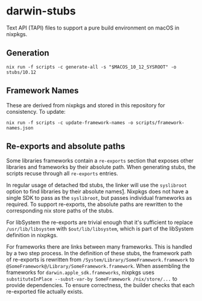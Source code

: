# darwin-stubs

Text API (TAPI) files to support a pure build environment on macOS in
nixpkgs.

## Generation

    nix run -f scripts -c generate-all -s "$MACOS_10_12_SYSROOT" -o stubs/10.12

## Framework Names

These are derived from nixpkgs and stored in this repository for
consistency. To update:

    nix run -f scripts -c update-framework-names -o scripts/framework-names.json

## Re-exports and absolute paths

Some libraries frameworks contain a `re-exports` section that exposes
other libraries and frameworks by their absolute path. When generating
stubs, the scripts recuse through all `re-exports` entries.

In regular usage of detached tbd stubs, the linker will use the
`syslibroot` option to find libraries by their absolute
names[1][]. Nixpkgs does not have a single SDK to pass as the
`syslibroot`, but passes individual frameworks as required. To support
re-exports, the absolute paths are rewritten to the corresponding nix
store paths of the stubs.

For libSystem the re-exports are trivial enough that it's sufficient
to replace `/usr/lib/libsystem` with `$out/lib/libsystem`, which is
part of the libSystem definition in nixpkgs.

For frameworks there are links between many frameworks. This is
handled by a two step process. In the definition of these stubs, the
framework path of re-exports is rewritten from
`/System/Library/SomeFramework.framework` to
`@SomeFramework@/Library/SomeFramework.framework`. When assembling the
frameworks for `darwin.apple_sdk.frameworks`, nixpkgs uses
`substituteInPlace --subst-var-by SomeFramework /nix/store/...` to
provide dependencies. To ensure correctness, the builder checks that
each re-exported file actually exists.

[1]: https://reviews.llvm.org/D4409#56025
